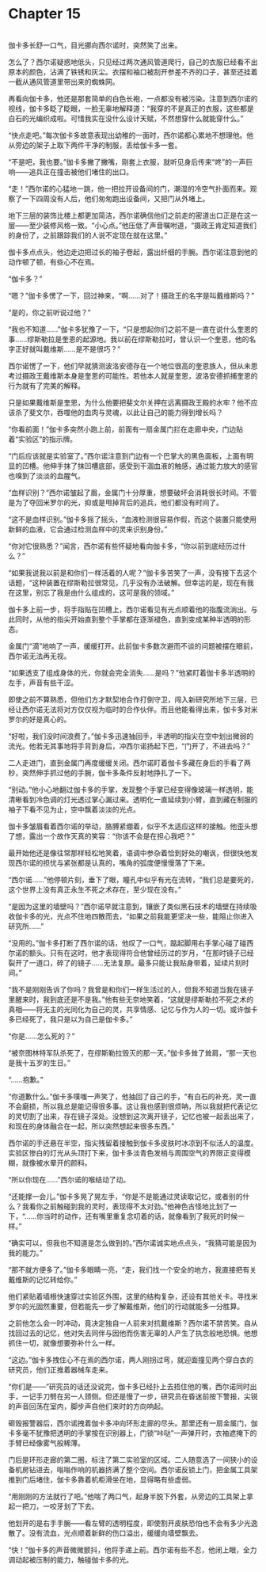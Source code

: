 # Chapter 15

<br>
伽卡多长舒一口气，目光挪向西尔诺时，突然笑了出来。

怎么了？西尔诺疑惑地低头，只见经过两次通风管道爬行，自己的衣服已经看不出原本的颜色，沾满了铁锈和灰尘。衣摆和袖口被刮开参差不齐的口子，甚至还挂着一截从通风管道里带出来的蜘蛛网。

再看向伽卡多，他还是那套简单的白色长袍，一点都没有被污染。注意到西尔诺的视线，伽卡多眨了眨眼，一脸无辜地解释道：“我穿的不是真正的衣服，这些都是白石的光编织成啦。可惜我实在没什么设计天赋，不然想穿什么就能穿什么。”

“快点走吧。”每次伽卡多故意表现出幼稚的一面时，西尔诺都心累地不想理他。他从旁边的架子上取下两件干净的制服，丢给伽卡多一套。

“不是吧，我也要。”伽卡多撇了撇嘴，刚套上衣服，就听见身后传来“咚”的一声巨响——追兵正在撞击被他们堵住的出口。

“走！”西尔诺的心猛地一跳，他一把拉开设备间的门，潮湿的冷空气扑面而来。观察了一下四周没有人后，他们匆匆跑出设备间，又把门从外堵上。

地下三层的装饰比楼上都更加简洁，西尔诺确信他们之前走的密道出口正是在这一层——至少装修风格一致。“小心点。”他压低了声音嘱咐道，“摄政王肯定知道我们的身份了，之前跟踪我们的人说不定现在就在这里。”

伽卡多点点头，他边走边把过长的袖子卷起，露出纤细的手腕。西尔诺注意到他的动作顿了顿，有些心不在焉。

“伽卡多？”

“嗯？”伽卡多愣了一下，回过神来，“啊……对了！摄政王的名字是叫戴维斯吗？”

“是的，你之前听说过他？”

“我也不知道……”伽卡多犹豫了一下，“只是想起你们之前不是一直在说什么奎恩的事……缪斯勒拉是奎恩的起源地。我以前在缪斯勒拉时，曾认识一个奎恩，他的名字正好就叫戴维斯……是不是很巧？”

西尔诺愣了一下，他们早就猜测波洛安德存在一个地位很高的奎恩族人，但从未思考过摄政王戴维斯本身是奎恩的可能性。若他本人就是奎恩，波洛安德抓捕奎恩的行为就有了完美的解释。

只是如果戴维斯是奎恩，为什么他要把斐文尔关押在远离摄政王殿的水牢？他不应该杀了斐文尔，吞噬他的血肉与灵魂，以此让自己的能力得到增长吗？

“你看前面！”伽卡多突然小跑上前，前面有一扇金属门拦在走廊中央，门边贴着“实验区”的指示牌。

“门后应该就是实验室了。”西尔诺注意到门边有一个巴掌大的黑色面板，上面有明显的凹槽。他伸手抹了抹凹槽底部，感受到干涸血液的触感，通过能力放大的感官也嗅到了淡淡的血腥气。

“血样识别？”西尔诺皱起了眉，金属门十分厚重，想要破坏会消耗很长时间。不管是为了夺回米罗尔的光，抑或是甩掉背后的追兵，他们都没有时间了。

“这不是血样识别。”伽卡多摇了摇头，“血液检测很容易作假，而这个装置只能使用新鲜的血液，它会通过检测血样中的灵来识别身份。”

“你对它很熟悉？”闻言，西尔诺有些怀疑地看向伽卡多，“你以前到底经历过什么？”

“如果我说我以前是和你们一样活着的人呢？”伽卡多苦笑了一声，没有接下去这个话题，“这种装置在缪斯勒拉很常见，几乎没有办法破解。但幸运的是，现在有我在这里，别忘了我是由什么组成的，这可是我的领域。”

伽卡多上前一步，将手指贴在凹槽上，西尔诺看见有光点顺着他的指腹流淌出。与此同时，从他的指尖开始直到整个手掌都在逐渐褪色，直到变成某种半透明的形态。

金属门“滴”地响了一声，缓缓打开。此前伽卡多数次避而不谈的问题被摆在眼前，西尔诺无法再无视。

“如果透支了组成身体的光，你就会完全消失……是吗？”他紧盯着伽卡多半透明的左手，声音有些干涩。

即使之前不算熟悉，但他们方才默契地合作打倒守卫，闯入新研究所地下三层，已经让西尔诺无法将对方仅仅视为临时的合作伙伴。而且他能看得出来，伽卡多对米罗尔的好是真心的。

“好啦，我们没时间浪费了。”伽卡多迅速抽回手，半透明的指尖在空中划出微弱的流光。他若无其事地将手背到身后，冲西尔诺扬起下巴，“门开了，不进去吗？”

二人走进门，直到金属门再度缓缓关闭。西尔诺盯着伽卡多藏在身后的手看了两秒，突然伸手抓过他的手腕，伽卡多条件反射地挣扎了一下。

“别动。”他小心地翻过伽卡多的手掌，发现整个手掌已经变得像玻璃一样透明，能清晰看到冷色调的灯光透过掌心漏过来。透明化一直延续到小臂，直到藏在制服的袖子下看不见为止，空中飘着淡淡的光点。

伽卡多皱眉看着西尔诺的举动，胳膊紧绷着，似乎不太适应这样的接触。他歪头想了想，露出一个故作天真的笑容：“你该不会是在担心我吧？”

最开始他还是像往常那样轻松地笑着，语调中参杂着恰到好处的嘲讽，但很快他发现西尔诺的担忧与紧张都是认真的，嘴角的弧度便慢慢落了下来。

“西尔诺……”他停顿片刻，垂下了眼，瞳孔中似乎有光在流转，“我们总是要死的，这个世界上没有真正永生不死之术存在，至少现在没有。”

“是因为这里的墙壁吗？”西尔诺早就注意到，镶嵌了类似黑石技术的墙壁在持续吸收伽卡多的光，光点不住地四散而去，“如果之前我能更坚决一些，能阻止你进入研究所……”

“没用的。”伽卡多打断了西尔诺的话，他叹了一口气，踮起脚用右手掌心碰了碰西尔诺的额头。只有在这时，他才表现得符合他曾经历过的岁月，“在那时镜子已经裂开了一道口，碎了的镜子……无法复原。最多只能让我贴身带着，延续片刻时间。”

“我不是刚刚告诉了你吗？我曾是和你们一样生活过的人，但我不知道当我在镜子里醒来时，我到底还是不是我。”他有些无奈地笑着，“这就是缪斯勒拉不死之术的真相——将无主的光同化为自己的灵，共享情感、记忆与作为人的一切。或许伽卡多已经死了，我只是以为自己是伽卡多。”

“你是……怎么死的？”

“被奈图林特军队杀死了，在缪斯勒拉毁灭的那一天。”伽卡多耸了耸肩，“那一天也是我十五岁的生日。”

“……抱歉。”

“你道歉什么。”伽卡多噗嗤一声笑了，他抽回了自己的手，“有白石的补充，灵一直不会磨损，所以我总是能记得很多事。这让我也感到很烦呐，所以我就把代表记忆的灵切割了出来，存在镜子深处。没想到这次离开镜子，记忆也被一起丢出来了，和现在的身体融合在一起，所以突然想起来很多东西。”

西尔诺的手还悬在半空，指尖残留着接触到伽卡多皮肤时冰凉到不似活人的温度。实验区惨白的灯光从头顶打下来，伽卡多淡青色发梢与周围空气的界限正变得模糊，就像被水晕开的颜料。

“所以你现在......”西尔诺的喉结动了动。

“还能撑一会儿。”伽卡多晃了晃左手，“你是不是能通过灵读取记忆，或者别的什么？我看你之前触碰到我的灵时，表现得不太对劲。”他神色古怪地比划了一下，“……你当时的动作，还有嘴里重复念叨着的话，就像看到了我死的时候一样。”

“确实可以，但我也不知道是怎么做到的。”西尔诺诚实地点点头，“我猜可能是因为我的能力。”

“那不就方便多了。”伽卡多眼睛一亮，“走，我们找一个安全的地方，我直接把有关戴维斯的记忆转给你。”

他们紧贴着墙根快速穿过实验区外围，这里的结构复杂，还设有其他关卡。寻找米罗尔的光固然重要，但若能先一步了解戴维斯，他们的行动就能多一分胜算。

之前他怎么会一时冲动，竟决定独自一人前来对抗戴维斯？西尔诺不禁苦笑。自从找回过去的记忆，他对失去同伴与因他而伤害无辜的人产生了执念般地恐惧。他想抓住一切，就像想要弥补什么一样。

“这边。”伽卡多拽住心不在焉的西尔诺，两人刚拐过弯，就迎面撞见两个穿白衣的研究员，他们正推着器械车走来。

“你们是——”研究员的话还没说完，伽卡多已经扑上去捂住他的嘴，西尔诺同时出手，一记手刀劈在另一人颈侧。但还是慢了一步，研究员在昏迷前按下警报，尖锐的声音回荡在室内，脚步声自他们来时的方向响起。

砸毁报警器后，西尔诺拽着伽卡多冲向环形走廊的尽头。那里还有一扇金属门，伽卡多毫不犹豫把透明的手掌按在识别器上，门锁“咔哒”一声弹开时，衣袖遮掩下的手臂已经像雾气般稀薄。

门后是环形走廊的第二圈，标注了第二实验室的区域。二人随意选了一间狭小的设备机房钻进去，嗡嗡作响的机器挤满了整个空间。西尔诺反锁上门，把金属工具架推到门后堵住，伽卡多靠着机柜滑坐在地，显得略有些虚弱。

“用刚刚的方法就行了吧。”他喘了两口气，起身半脱下外套，从旁边的工具架上拿起一把刀，一咬牙划了下去。

他划开的是右手手腕——看左臂的透明程度，即使割开皮肤恐怕也不会有多少光逸散了。没有流血，光点顺着新鲜的伤口溢出，缓缓向墙壁飘去。

“快！”伽卡多的声音微微颤抖，他将手递上前。西尔诺有些不忍，他闭上眼，全力调动起被压制的能力，触碰伽卡多的光。
